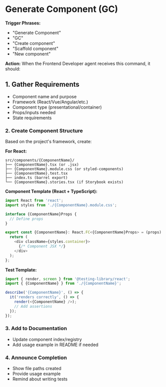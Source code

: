 # Generate Component (GC)

**Trigger Phrases:**
- "Generate Component"
- "GC"
- "Create component"
- "Scaffold component"
- "New component"

**Action:**
When the Frontend Developer agent receives this command, it should:

## 1. Gather Requirements
- Component name and purpose
- Framework (React/Vue/Angular/etc.)
- Component type (presentational/container)
- Props/inputs needed
- State requirements

### 2. Create Component Structure
Based on the project's framework, create:

**For React:**
```
src/components/{ComponentName}/
├── {ComponentName}.tsx (or .jsx)
├── {ComponentName}.module.css (or styled-components)
├── {ComponentName}.test.tsx
├── index.ts (barrel export)
└── {ComponentName}.stories.tsx (if Storybook exists)
```

**Component Template (React + TypeScript):**
```typescript
import React from 'react';
import styles from './{ComponentName}.module.css';

interface {ComponentName}Props {
  // Define props
}

export const {ComponentName}: React.FC<{ComponentName}Props> = (props) => {
  return (
    <div className={styles.container}>
      {/* Component JSX */}
    </div>
  );
};
```

**Test Template:**
```typescript
import { render, screen } from '@testing-library/react';
import { {ComponentName} } from './{ComponentName}';

describe('{ComponentName}', () => {
  it('renders correctly', () => {
    render(<{ComponentName} />);
    // Add assertions
  });
});
```

### 3. Add to Documentation
- Update component index/registry
- Add usage example in README if needed

### 4. Announce Completion
- Show file paths created
- Provide usage example
- Remind about writing tests
